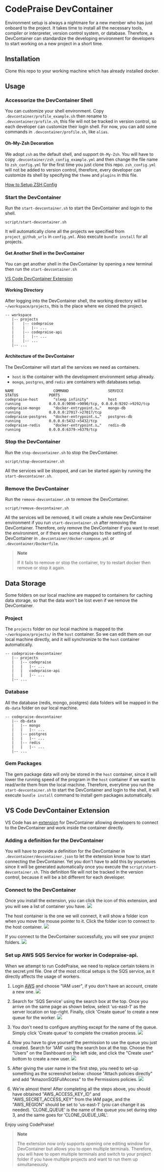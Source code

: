 # CodePraise DevContainer
Environment setup is always a nightmare for a new member who has just onboard to the project. It takes time to install all the necessary tools, compiler or interpreter, version control system, or database. Therefore, a DevContainer can standardize the developing environment for developers to start working on a new project in a short time.

## Installation
Clone this repo to your working machine which has already installed docker.

## Usage
### Accessorize the DevContainer Shell
You can customize your shell environment. Copy `.devcontainer/profile_example.sh` then rename to  `.devcontainer/profile.sh`, this file will not be tracked in version control, so each developer can customize their login shell. For now, you can add some commands in `.devcontainer/profile.sh`, like `alias`.

#### Oh-My-Zsh Decoration
We adopt `zsh` as the default shell, and support `Oh-My-Zsh`. You will have to copy `.devcontainer/zsh_config_example.yml` and then change the file name to `zsh_config.yml` for the first time you just clone this repo. 
`zsh_config.yml` will not be added to version control, therefore, every developer can customize its shell by specifying the `theme` and `plugins` in this file.

[How to Setup ZSH Config](.devcontainer/ZSH_README.md)

### Start the DevContainer
Run the `start-devcontainer.sh` to start the DevContainer and login to the shell.
```
script/start-devcontainer.sh
```
It will automatically clone all the projects we specified from `project_github_urls` in `config.yml`. Also execute `bundle install` for all projects.

#### Get Another Shell in the DevContainer
You can get another shell in the DevContainer by opening a new terminal then run the `start-devcontainer.sh`

[VS Code DevContainer Extension](#vs-code-devcontainer-extension)

#### Working Directory
After logging into the DevContainer shell, the working directory will be `~/workspace/projects`, this is the place where we cloned the project.
```
-- workspace
   |-- projects
   |    |-- codepraise
   |    |   |-- ...
   |    |-- codepraise-api
   |    |   |-- ...
   |    |-- ...
   |-- ...   
```

#### Architecture of the DevContainer
The DevContainer will start all the services we need as containers. 
* `host` is the container with the development environment setup already.
* `mongo`, `postgres`, and `redis` are containers with databases setup.
```
NAME                  COMMAND                  SERVICE             STATUS              PORTS
codepraise-host       "sleep infinity"         host                running             0.0.0.0:9090->9090/tcp, 0.0.0.0:9292->9292/tcp
codepraise-mongo      "docker-entrypoint.s…"   mongo-db            running             0.0.0.0:27017->27017/tcp
codepraise-postgres   "docker-entrypoint.s…"   postgres-db         running             0.0.0.0:5432->5432/tcp
codepraise-redis      "docker-entrypoint.s…"   redis-db            running             0.0.0.0:6379->6379/tcp
```

### Stop the DevContainer
Run the `stop-devcontainer.sh` to stop the DevContainer.
```
script/stop-devcontainer.sh
```

All the services will be stopped, and can be started again by running the `start-devcontainer.sh`.

### Remove the DevContainer
Run the `remove-devcontainer.sh` to remove the DevContainer.
```
script/remove-devcontainer.sh
```

All the services will be removed, it will create a whole new DevContainer environment if you run `start-devcontainer.sh` after removing the DevContainer. Therefore, only remove the DevContainer if you want to reset the environment, or if there are some changes to the setting of DevContainer in `.devcontainer/docker-compose.yml` or `.devcontainer/Dockerfile`.

> **Note**
> 
> If it fails to remove or stop the container, try to restart docker then remove or stop it again.

## Data Storage
Some folders on our local machine are mapped to containers for caching data storage, so that the data won't be lost even if we remove the DevContainer.

### Project
The `projects` folder on our local machine is mapped to the `~/workspace/projects/` in the `host` container. So we can edit them on our local machine directly, and it will synchronize to the `host` container automatically.
```
-- codepraise-devcontainer
   |-- projects
   |   |-- codepraise
   |   |   |-- ...
   |   |   codepraise-api
   |   |   |-- ...
   |-- ...
```

### Database
All the database (redis, mongo, postgres) data folders will be mapped in the `db-data` folder on our local machine.
```
-- codepraise-devcontainer
   |-- db-data
   |   |-- mongo
   |   |   |-- ...
   |   |-- postgres
   |   |   |-- ...
   |   |-- redis
   |   |   |-- ...
   |-- ...
```

### Gem Packages
The gem package data will only be stored in the `host` container, since it will lower the running speed of the program in the `host` container if we want to read/write them from the local machine. 
Therefore, everytime you run the `start-devcontainer.sh` to start the DevContainer and login to the shell, it will execute `bundle install` command to install gem packages automatically.

## VS Code DevContainer Extension
VS Code has an [extension](https://marketplace.visualstudio.com/items?itemName=ms-vscode-remote.remote-containers) for DevContainer allowing developers to connect to the DevContainer and work inside the container directly.

### Adding a definition for the DevContainer
You will have to provide a definition for the DevContainer in `.devcontainer/devcontainer.json` to let the extension know how to start connecting the DevContainer. Yet you don't have to add this by yourselves since it will be generated automatically once you execute the `script/start-devcontainer.sh`. This definition file will not be tracked in the version control, because it will be a bit different for each developer.

### Connect to the DevContainer
Once you install the extension, you can click the icon of this extension, and you will see a list of container you have.
![](https://i.imgur.com/4jW5zd1.png)

The host container is the one we will connect, it will show a folder icon when you move the mouse pointer to it. Click the folder icon to connect to the host container.
![](https://i.imgur.com/BrNIHYC.png)

If you connect to the DevContainer successfully, you will see your project folders.
![](https://i.imgur.com/3bzRwnN.png)

### Set up AWS SQS Service for worker in Codepraise-api.

When we attempt to run CodePraise, we need to replace certain tokens in the secret.yml file. One of the most critical setups is the SQS service, as it directly affects the usage of workers.

1. Login [AWS](https://signin.aws.amazon.com/signin?redirect_uri=https%3A%2F%2Fconsole.aws.amazon.com%2Fconsole%2Fhome%3FhashArgs%3D%2523%26isauthcode%3Dtrue%26state%3DhashArgsFromTB_ap-southeast-2_f0f961ef2b42dff4&client_id=arn%3Aaws%3Asignin%3A%3A%3Aconsole%2Fcanvas&forceMobileApp=0&code_challenge=koB4iW2c_PuWNp6eO1klqErpW-HGUIYN8kAnMIMF4sA&code_challenge_method=SHA-256) and choose "IAM user", if you don't have an account, create a new one.
![](https://i.imgur.com/kKvsWMh.jpg)

2. Search for 'SQS Service' using the search box at the top. Once you arrive on the same page as shown below, select 'us-east-1' as the server location on top-right. Finally, click 'Create queue' to create a new queue for the worker.
![](https://i.imgur.com/LvMfkwX.jpg)

3. You don't need to configure anything except for the name of the queue. Simply click 'Create queue' to complete the creation process.
![](https://i.imgur.com/afPLXQd.jpg) 

4. Now you have to give yourself the permission to use the queue you just created. Search for 'IAM' using the search box at the top. Choose the "Users" on the Dashboard on the left side, and click the "Create user" bottom to create a new user.
![](https://i.imgur.com/elawt5s.jpg) 

5. After giving the user name in the first step, you need to set-up something as the screenshot below: choose "Attach policies directly" and add "AmazonSQSFullAccess" to the Permissions policies.
![](https://i.imgur.com/AERBByB.jpg) 

6. We're almost there! After completing all the steps above, you should have obtained "AWS_ACCESS_KEY_ID" and "AWS_SECRET_ACCESS_KEY" from the IAM page, and the "AWS_REGION" should be set to 'us-east-1' (you can change it as needed). 'CLONE_QUEUE' is the name of the queue you set during step 3, and the same goes for 'CLONE_QUEUE_URL'.

Enjoy using CodePraise!



> **Note**
> 
> The extension now only supports opening one editing window for DevContainer but allows you to open multiple terminals. Therefore, you will have to open multiple terminals and switch to your project folder if you have multiple projects and want to run them up simultaneously.

